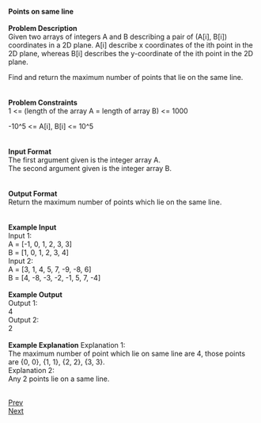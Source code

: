 **Points on same line**<br /><br />
**Problem Description**<br />
Given two arrays of integers A and B describing a pair of (A[i], B[i]) coordinates in a 2D plane. A[i] describe x coordinates of the ith point in the 2D plane, whereas B[i] describes the y-coordinate of the ith point in the 2D plane.<br />

Find and return the maximum number of points that lie on the same line.<br />
<br />
<br />
**Problem Constraints**<br />
1 <= (length of the array A = length of array B) <= 1000<br />

-10^5 <= A[i], B[i] <= 10^5<br />
<br />
<br />
**Input Format**<br />
The first argument given is the integer array A.<br />
The second argument given is the integer array B.<br />
<br />
<br />
**Output Format**<br />
Return the maximum number of points which lie on the same line.<br />
<br />
<br />
**Example Input**<br />
Input 1:<br />
 A = [-1, 0, 1, 2, 3, 3]<br />
 B = [1, 0, 1, 2, 3, 4]<br />
Input 2:<br />
 A = [3, 1, 4, 5, 7, -9, -8, 6]<br />
 B = [4, -8, -3, -2, -1, 5, 7, -4]<br />
<br />
**Example Output**<br />
Output 1:<br />
 4<br />
Output 2:<br />
 2<br />
<br />
**Example Explanation**
Explanation 1:<br />
 The maximum number of point which lie on same line are 4, those points are {0, 0}, {1, 1}, {2, 2}, {3, 3}.<br />
Explanation 2:<br />
 Any 2 points lie on a same line.<br /><br />
										   
<a class="Pagination-link1SfnH-8-DxMA Pagination-link_leftDFtcFdHnt7Ok" aria-label="Previous Page: Manage Pages" href="https://github.com/divyangju1991/DSA-Scaler/blob/main/DSA/src/com/scaler/dsa/hashing/assignment/read2ndPage.md"><span class="Pagination-iconGA9TkfVeYvTp icon-arrow-left2"></span><div class="Pagination-text3yhjKs84FCa6 Pagination-text_left3HzCMqntTYq5">Prev</div></a>
<a class="Pagination-link1SfnH-8-DxMA Pagination-link_right2v3HzuwWFxb4" aria-label="Next Page: Raw Mode Editor" href="https://github.com/divyangju1991/DSA-Scaler/edit/main/DSA/src/com/scaler/dsa/hashing/assignment/read4thPage.md"><div class="Pagination-text3yhjKs84FCa6 Pagination-text_right3I2htOlt_CfS">Next</div><span class="Pagination-iconGA9TkfVeYvTp icon-arrow-right2"></span></a>
